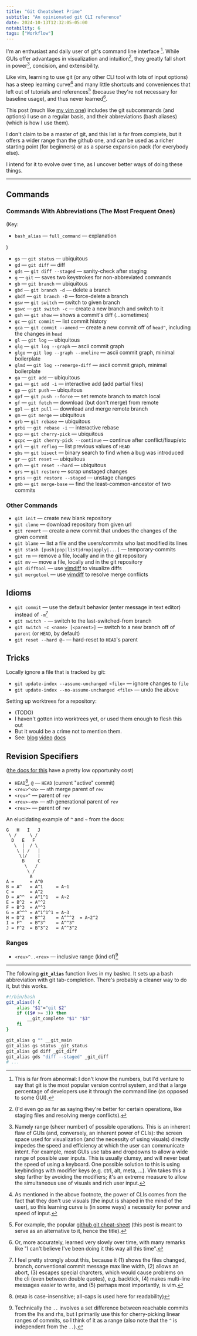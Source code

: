 ```yaml
---
title: "Git Cheatsheet Prime"
subtitle: "An opinionated git CLI reference"
date: 2024-10-13T12:32:05-05:00
notability: 6
tags: ["Workflow"]
---
```


I'm an enthusiast and daily user of git's command line interface [^git-cli].
While GUIs offer advantages in visualization and intuition[^gui-better], they greatly fall short in power[^range], concision, and extensibility.

[^git-cli]: This is far from abnormal: I don't know the numbers, but I'd venture to say that git is the most popular version control system, and that a large percentage of developers use it through the command line (as opposed to some GUI).

[^gui-better]: (I'd even go as far as saying they're better for certain operations, like staging files and resolving merge conflicts).

[^range]: Namely range (sheer number) of possible operations. This is an inherent flaw of GUIs (and, conversely, an inherent power of CLIs): the screen space used for visualization (and the necessity of using visuals) directly impedes the speed and efficiency at which the user can communicate intent.
For example, most GUIs use tabs and dropdowns to allow a wide range of possible user inputs.
This is usually clumsy, and will never beat the speed of using a keyboard.
One possible solution to this is using keybindings with modifier keys (e.g. ctrl, alt, meta, ...).
Vim takes this a step farther by avoiding the modifiers; it's an extreme measure to allow the simultaneous use of visuals and rich  user input.

Like vim, learning to use git (or any other CLI tool with lots of input options) has a steep learning curve[^learning-curve] and many little shortcuts and conveniences that left out of tutorials and references[^references] (because they're not necessary for baseline usage), and thus never learned[^never-learned].

[^learning-curve]: As mentioned in the above footnote, the power of CLIs comes from the fact that they don't use visuals (the input is shaped in the mind of the user), so this learning curve is (in some ways) a necessity for power and speed of input.

[^references]: For example, the popular [github git cheat-sheet](https://education.github.com/git-cheat-sheet-education.pdf) (this post is meant to serve as an alternative to it, hence the title).

[^never-learned]: Or, more accurately, learned very slowly over time, with many remarks like "I can't believe I've been doing it this way all this time".

This post (much like [my vim one](/blog/vim-bindings)) includes the git subcommands (and options) I use on a regular basis, and their abbreviations (bash aliases) (which is how I use them).

I don't claim to be a master of git, and this list is far from complete, but it offers a wider range than the github one, and can be used as a richer starting point (for beginners) or as a sparse expansion pack (for everybody else).

I intend for it to evolve over time, as I uncover better ways of doing these things.

---

## Commands

### Commands With Abbreviations (The Most Frequent Ones)

(Key:

- `bash_alias` &mdash; `full_command` &mdash; explanation

)

- `gs` &mdash; `git status`  &mdash; ubiquitous
- `gd` &mdash; `git diff`  &mdash; diff
- `gds` &mdash; `git diff --staged`  &mdash; sanity-check after staging
- `g` &mdash; `git`  &mdash; saves two keystrokes for non-abbreviated commands
- `gb` &mdash; `git branch`  &mdash; ubiquitous
- `gbd` &mdash; `git branch -d`  &mdash; delete a branch
- `gbdf` &mdash; `git branch -D`  &mdash; force-delete a branch
- `gsw` &mdash; `git switch`  &mdash; switch to given branch
- `gswc` &mdash; `git switch -c`  &mdash; create a new branch and switch to it
- `gsh` &mdash; `git show`  &mdash; shows a commit's diff (...sometimes)
- `gc` &mdash; `git commit`  &mdash; list commit history
- `gca` &mdash; `git commit --amend`  &mdash; create a new commit off of `head^`, including the changes in `head`
- `gl` &mdash; `git log`  &mdash; ubiquitous
- `glg` &mdash; `git log --graph`  &mdash; ascii commit graph
- `glgo` &mdash; `git log --graph --oneline`  &mdash; ascii commit graph, minimal boilerplate
- `glmd` &mdash; `git log --remerge-diff`  &mdash; ascii commit graph, minimal boilerplate
- `ga` &mdash; `git add`  &mdash; ubiquitous
- `gai` &mdash; `git add -i`  &mdash; interactive add (add partial files)
- `gp` &mdash; `git push`  &mdash; ubiquitous
- `gpf` &mdash; `git push --force`  &mdash; set remote branch to match local
- `gf` &mdash; `git fetch`  &mdash; download (but don't merge) from remote
- `gpl` &mdash; `git pull`  &mdash; download and merge remote branch
- `gm` &mdash; `git merge`  &mdash; ubiquitous
- `grb` &mdash; `git rebase`  &mdash; ubiquitous
- `grbi` &mdash; `git rebase -i`  &mdash; interactive rebase
- `gcp` &mdash; `git cherry-pick`  &mdash; ubiquitous
- `gcpc` &mdash; `git cherry-pick --continue`  &mdash; continue after conflict/fixup/etc
- `grl` &mdash; `git reflog`  &mdash; list previous values of `HEAD`
- `gbs` &mdash; `git bisect`  &mdash; binary search to find when a bug was introduced
- `gr` &mdash; `git reset`  &mdash; ubiquitous
- `grh` &mdash; `git reset --hard`  &mdash; ubiquitous
- `grs` &mdash; `git restore`  &mdash; scrap unstaged changes
- `grss` &mdash; `git restore --staged`  &mdash; unstage changes
- `gmb` &mdash; `git merge-base`  &mdash; find the least-common-ancestor of two commits

### Other Commands

- `git init` &mdash; create new blank repository
- `git clone` &mdash; download repository from given url
- `git revert` &mdash; create a new commit that undoes the changes of the given commit
- `git blame` &mdash; list a file and the users/commits who last modified its lines
- `git stash [push|pop|list|drop|apply|...]` &mdash; temporary-commits
- `git rm` &mdash; remove a file, locally and in the git repository
- `git mv` &mdash; move a file, locally and in the git repository
- `git difftool` &mdash; use [vimdiff](https://vimdoc.sourceforge.net/htmldoc/diff.html) to visualize diffs
- `git mergetool` &mdash; use [vimdiff](https://vimdoc.sourceforge.net/htmldoc/diff.html) to resolve merge conflicts

## Idioms

- `git commit` &mdash; use the default behavior (enter message in text editor) instead of `-m`[^gcm]
- `git switch -` &mdash; switch to the last-switched-from branch
- `git switch -c <name> [<parent>]` &mdash; switch to a new branch off of `parent` (or `HEAD`, by default)
- `git reset --hard @~` &mdash; hard-reset to `HEAD`'s parent

[^gcm]: I feel pretty strongly about this, because it
(1) shows the files changed, branch, conventional commit message max line width,
(2) allows an abort,
(3) escapes special charcters, which would cause problems on the cli (even between double quotes), e.g. backtick,
(4) makes multi-line messages easier to write,
and (5) perhaps most importantly, is vim.

## Tricks

Locally ignore a file that is tracked by git:
- `git update-index --assume-unchanged <file>` &mdash; ignore changes to `file`
- `git update-index --no-assume-unchanged <file>` &mdash; undo the above

Setting up worktrees for a repository:
- (TODO)
- I haven't gotten into worktrees yet, or used them enough to flesh this out
- But it would be a crime not to mention them.
- See: [blog](https://matklad.github.io/2024/07/25/git-worktrees.html) [video](https://www.youtube.com/watch?v=2uEqYw-N8uE) [docs](https://git-scm.com/docs/git-worktree)

## Revision Specifiers

([the docs for this](https://git-scm.com/docs/gitrevisions) have a pretty low opportunity cost)

- `HEAD`[^head], `@` &mdash; `HEAD` (current "active" commit)
- `<rev>^<n>` &mdash; `n`th merge parent of `rev`
- `<rev>^` &mdash; parent of `rev`
- `<rev>~<n>` &mdash; `n`th generational parent of `rev`
- `<rev>~` &mdash; parent of `rev`

[^head]: (`HEAD` is case-insensitive; all-caps is used here for readability)

An elucidating example of `^` and `~` from the docs:
```
G   H   I   J
 \ /     \ /
  D   E   F
   \  |  / \
    \ | /   |
     \|/    |
      B     C
       \   /
        \ /
         A
A =      = A^0
B = A^   = A^1     = A~1
C =      = A^2
D = A^^  = A^1^1   = A~2
E = B^2  = A^^2
F = B^3  = A^^3
G = A^^^ = A^1^1^1 = A~3
H = D^2  = B^^2    = A^^^2  = A~2^2
I = F^   = B^3^    = A^^3^
J = F^2  = B^3^2   = A^^3^2
```

### Ranges

- `<rev>^..<rev>` &mdash; inclusive range (kind of)[^cherry-pick-range]

[^cherry-pick-range]: Technically the `..` involves a set difference between reachable commits from the lhs and rhs, but I primarily use this for cherry-picking linear ranges of commits, so I think of it as a range (also note that the `^` is independent from the `..`).

---

The following **`git_alias`** function lives in my bashrc.
It sets up a bash abbreviation with git tab-completion.
There's probably a cleaner way to do it, but this works.

```bash
#!/bin/bash
git_alias() {
    alias "$1"="git $2"
    if (($# >= 3)) then
        __git_complete "$1" "$3"
    fi
}

git_alias g "" __git_main
git_alias gs status _git_status
git_alias gd diff _git_diff
git_alias gds "diff --staged" _git_diff
# ...
```
